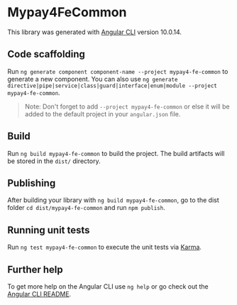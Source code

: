 # Mypay4FeCommon

This library was generated with [Angular CLI](https://github.com/angular/angular-cli) version 10.0.14.

## Code scaffolding

Run `ng generate component component-name --project mypay4-fe-common` to generate a new component. You can also use `ng generate directive|pipe|service|class|guard|interface|enum|module --project mypay4-fe-common`.
> Note: Don't forget to add `--project mypay4-fe-common` or else it will be added to the default project in your `angular.json` file. 

## Build

Run `ng build mypay4-fe-common` to build the project. The build artifacts will be stored in the `dist/` directory.

## Publishing

After building your library with `ng build mypay4-fe-common`, go to the dist folder `cd dist/mypay4-fe-common` and run `npm publish`.

## Running unit tests

Run `ng test mypay4-fe-common` to execute the unit tests via [Karma](https://karma-runner.github.io).

## Further help

To get more help on the Angular CLI use `ng help` or go check out the [Angular CLI README](https://github.com/angular/angular-cli/blob/master/README.md).
